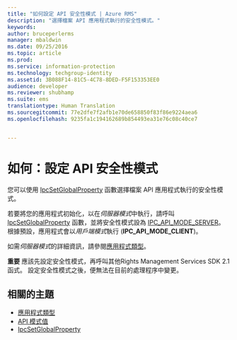 ```yaml
---
title: "如何設定 API 安全性模式 | Azure RMS"
description: "選擇檔案 API 應用程式執行的安全性模式。"
keywords: 
author: bruceperlerms
manager: mbaldwin
ms.date: 09/25/2016
ms.topic: article
ms.prod: 
ms.service: information-protection
ms.technology: techgroup-identity
ms.assetid: 3B088F14-81C5-4C78-8DED-F5F153353EE0
audience: developer
ms.reviewer: shubhamp
ms.suite: ems
translationtype: Human Translation
ms.sourcegitcommit: 77e2dfe7f2afb1e70de658850f83f86e9224aea6
ms.openlocfilehash: 9235fa1c194162689b854493ea31e76c08c40ce7


---
```


# 如何：設定 API 安全性模式

您可以使用 [IpcSetGlobalProperty](https://msdn.microsoft.com/library/hh535270.aspx) 函數選擇檔案 API 應用程式執行的安全性模式。

若要將您的應用程式初始化，以在*伺服器模式*中執行，請呼叫 [IpcSetGlobalProperty](https://msdn.microsoft.com/library/hh535270.aspx) 函數，並將安全性模式設為 [IPC\_API\_MODE\_SERVER](https://msdn.microsoft.com/library/hh535236.aspx)。 根據預設，應用程式會以*用戶端模式*執行 (**IPC\_API\_MODE\_CLIENT**)。

如需*伺服器模式*的詳細資訊，請參閱[應用程式類型](application-types.md)。

**重要**  應該先設定安全性模式，再呼叫其他Rights Management Services SDK 2.1 函式。 設定安全性模式之後，便無法在目前的處理程序中變更。

## 相關的主題

* [應用程式類型](application-types.md)
* [API 模式值](https://msdn.microsoft.com/library/hh535236.aspx)
* [IpcSetGlobalProperty](https://msdn.microsoft.com/library/hh535270.aspx)
 

 



<!--HONumber=Oct16_HO3-->



